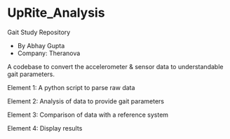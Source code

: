 # UpRite_Analysis

Gait Study Repository
- By Abhay Gupta
- Company: Theranova

A codebase to convert the accelerometer & sensor data to understandable gait parameters.

Element 1:
A python script to parse raw data

Element 2:
Analysis of data to provide gait parameters

Element 3:
Comparison of data with a reference system

Element 4:
Display results
